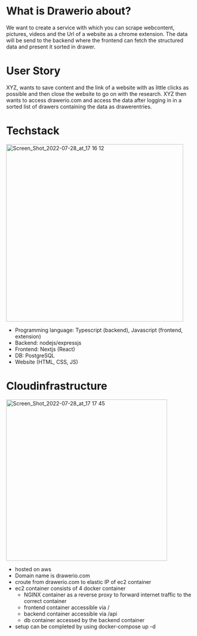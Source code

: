 # What is Drawerio about?
We want to create a service with which you can scrape webcontent, pictures, videos and the Url of a website as a chrome extension. The data will be send to the backend where the frontend can fetch the structured data and present it sorted in drawer.

# User Story
XYZ, wants to save content and the link of a website with as little clicks as possible and then close the website to go on with the research. XYZ then wants to access drawerio.com and access the data after logging in in a sorted list of drawers containing the data as drawerentries.

# Techstack
<img width="474" alt="Screen_Shot_2022-07-28_at_17 16 12" src="https://user-images.githubusercontent.com/56518155/184482737-571080e0-84b1-488a-a2b6-08855528e0a9.png">

- Programming language: Typescript (backend), Javascript (frontend, extension)
- Backend: nodejs/expressjs
- Frontend: Nextjs (React)
- DB: PostgreSQL
- Website (HTML, CSS, JS)

# Cloudinfrastructure

<img width="431" alt="Screen_Shot_2022-07-28_at_17 17 45" src="https://user-images.githubusercontent.com/56518155/184482760-e42ee2cf-5d90-4565-b91a-1d4bb7be9e7a.png">


- hosted on aws
- Domain name is drawerio.com
- croute from drawerio.com to elastic IP of ec2 container
- ec2 container consists of 4 docker container
   - NGINX container as a reverse proxy to forward internet traffic to the correct container
   - frontend container accessible via /
   - backend container accessible via /api
   - db container accessed by the backend container
- setup can be completed by using docker-compose up -d

